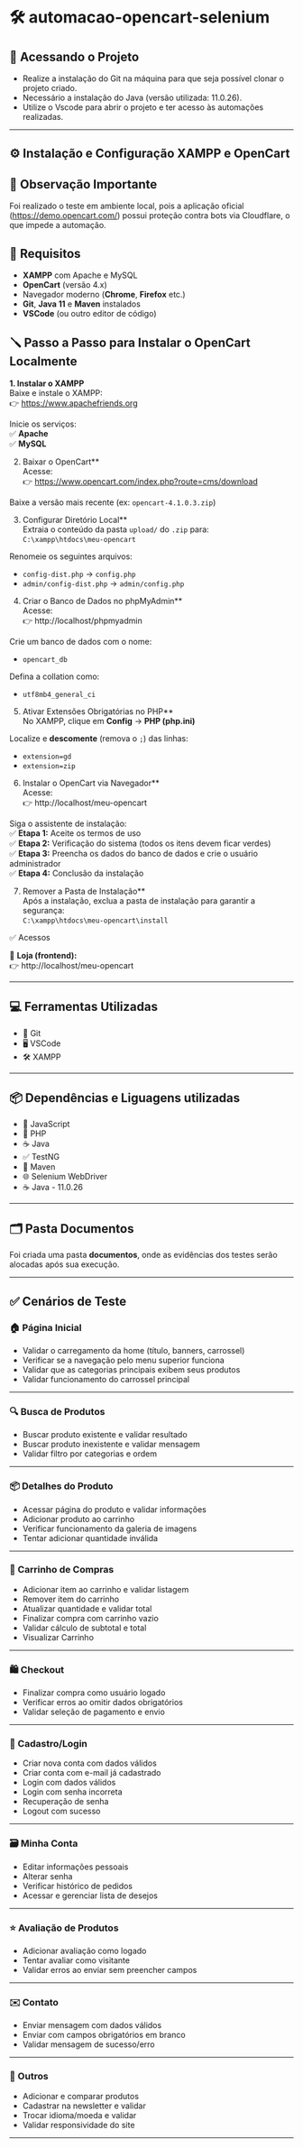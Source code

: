 # 🛠️ automacao-opencart-selenium

## 📂 Acessando o Projeto

- Realize a instalação do Git na máquina para que seja possível clonar o projeto criado.  
- Necessário a instalação do Java (versão utilizada: 11.0.26).  
- Utilize o Vscode para abrir o projeto e ter acesso às automações realizadas.



---

## ⚙️ Instalação e Configuração XAMPP e OpenCart

## 📌 Observação Importante

Foi realizado o teste em ambiente local, pois a aplicação oficial (https://demo.opencart.com/) possui proteção contra bots via Cloudflare, o que impede a automação.


## 🔧 Requisitos

- **XAMPP** com Apache e MySQL  
- **OpenCart** (versão 4.x)  
- Navegador moderno (**Chrome**, **Firefox** etc.)  
- **Git**, **Java 11** e **Maven** instalados  
- **VSCode** (ou outro editor de código)


## 🪛 Passo a Passo para Instalar o OpenCart Localmente

**1. Instalar o XAMPP**  
Baixe e instale o XAMPP:  
👉 https://www.apachefriends.org  

Inicie os serviços:  
✅ **Apache**  
✅ **MySQL**


2. Baixar o OpenCart**  
Acesse:  
👉 https://www.opencart.com/index.php?route=cms/download  

Baixe a versão mais recente (ex: `opencart-4.1.0.3.zip`)


3. Configurar Diretório Local**  
Extraia o conteúdo da pasta `upload/` do `.zip` para:  
`C:\xampp\htdocs\meu-opencart`

Renomeie os seguintes arquivos:  
- `config-dist.php` → `config.php`  
- `admin/config-dist.php` → `admin/config.php`


4. Criar o Banco de Dados no phpMyAdmin**  
Acesse:  
👉 http://localhost/phpmyadmin  

Crie um banco de dados com o nome:  
- `opencart_db`  

Defina a collation como:  
- `utf8mb4_general_ci`


5. Ativar Extensões Obrigatórias no PHP**  
No XAMPP, clique em **Config** → **PHP (php.ini)**

Localize e **descomente** (remova o `;`) das linhas:  
- `extension=gd`  
- `extension=zip`


6. Instalar o OpenCart via Navegador**  
Acesse:  
👉 http://localhost/meu-opencart  

Siga o assistente de instalação:  
✅ **Etapa 1:** Aceite os termos de uso  
✅ **Etapa 2:** Verificação do sistema (todos os itens devem ficar verdes)  
✅ **Etapa 3:** Preencha os dados do banco de dados e crie o usuário administrador  
✅ **Etapa 4:** Conclusão da instalação


7. Remover a Pasta de Instalação**  
Após a instalação, exclua a pasta de instalação para garantir a segurança:  
`C:\xampp\htdocs\meu-opencart\install`

✅ Acessos

🛒 **Loja (frontend):**  
👉 http://localhost/meu-opencart

---


## 💻 Ferramentas Utilizadas
 
- 🐙 Git  
- 🖥️ VSCode  
- 🛠️ XAMPP  

---

## 📦 Dependências  e Liguagens utilizadas

- 📜 JavaScript
- 🐘 PHP
- ☕ Java 
- ✅ TestNG  
- 🚀 Maven  
- 🌐 Selenium WebDriver  
- ☕ Java - 11.0.26  

---

## 🗂️ Pasta Documentos

Foi criada uma pasta **documentos**, onde as evidências dos testes serão alocadas após sua execução.

---

## ✅ Cenários de Teste

### 🏠 Página Inicial
- Validar o carregamento da home (título, banners, carrossel)
- Verificar se a navegação pelo menu superior funciona
- Validar que as categorias principais exibem seus produtos
- Validar funcionamento do carrossel principal

---

### 🔍 Busca de Produtos
- Buscar produto existente e validar resultado
- Buscar produto inexistente e validar mensagem
- Validar filtro por categorias e ordem

---

### 📦 Detalhes do Produto
- Acessar página do produto e validar informações
- Adicionar produto ao carrinho
- Verificar funcionamento da galeria de imagens
- Tentar adicionar quantidade inválida

---

### 🛒 Carrinho de Compras
- Adicionar item ao carrinho e validar listagem
- Remover item do carrinho
- Atualizar quantidade e validar total
- Finalizar compra com carrinho vazio
- Validar cálculo de subtotal e total
- Visualizar Carrinho

---

### 🛍️ Checkout
- Finalizar compra como usuário logado
- Verificar erros ao omitir dados obrigatórios
- Validar seleção de pagamento e envio

---

### 👤 Cadastro/Login
- Criar nova conta com dados válidos
- Criar conta com e-mail já cadastrado
- Login com dados válidos
- Login com senha incorreta
- Recuperação de senha
- Logout com sucesso

---

### 🗃️ Minha Conta
- Editar informações pessoais
- Alterar senha
- Verificar histórico de pedidos
- Acessar e gerenciar lista de desejos

---

### ⭐ Avaliação de Produtos
- Adicionar avaliação como logado
- Tentar avaliar como visitante
- Validar erros ao enviar sem preencher campos

---

### ✉️ Contato
- Enviar mensagem com dados válidos
- Enviar com campos obrigatórios em branco
- Validar mensagem de sucesso/erro

---

### 🔧 Outros
- Adicionar e comparar produtos
- Cadastrar na newsletter e validar
- Trocar idioma/moeda e validar
- Validar responsividade do site

---



